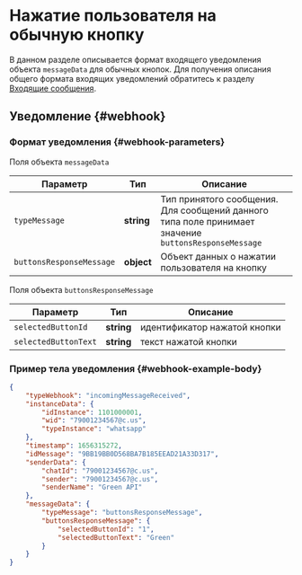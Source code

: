 # Нажатие пользователя на обычную кнопку

В данном разделе описывается формат входящего уведомления объекта `messageData` для обычных кнопок. Для получения описания общего формата входящих уведомлений обратитесь к разделу [Входящие сообщения](Webhook-IncomingMessageReceived.md). 

## Уведомление {#webhook}

### Формат уведомления {#webhook-parameters}

Поля объекта `messageData`

Параметр | Тип | Описание
----- | ----- | -----
`typeMessage` | **string** | Тип принятого сообщения. Для сообщений данного типа поле принимает значение `buttonsResponseMessage`
`buttonsResponseMessage` | **object** | Объект данных о нажатии пользователя на кнопку

Поля объекта `buttonsResponseMessage`

Параметр | Тип | Описание
----- | ----- | -----
`selectedButtonId` | **string** | идентификатор нажатой кнопки
`selectedButtonText` | **string** | текст нажатой кнопки

### Пример тела уведомления {#webhook-example-body}

```json
{
    "typeWebhook": "incomingMessageReceived",
    "instanceData": {
        "idInstance": 1101000001,
        "wid": "79001234567@c.us",
        "typeInstance": "whatsapp"
    },
    "timestamp": 1656315272,
    "idMessage": "9BB19BB0D568BA7B185EEAD21A33D317",
    "senderData": {
        "chatId": "79001234567@c.us",
        "sender": "79001234567@c.us",
        "senderName": "Green API"
    },
    "messageData": {
        "typeMessage": "buttonsResponseMessage",
        "buttonsResponseMessage": {
            "selectedButtonId": "1",
            "selectedButtonText": "Green"
        }
    }
}
```
